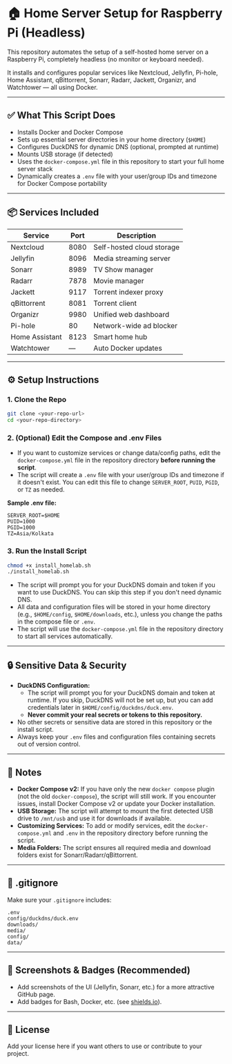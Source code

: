 # 🏠 Home Server Setup for Raspberry Pi (Headless)

This repository automates the setup of a self-hosted home server on a Raspberry Pi, completely headless (no monitor or keyboard needed).

It installs and configures popular services like Nextcloud, Jellyfin, Pi-hole, Home Assistant, qBittorrent, Sonarr, Radarr, Jackett, Organizr, and Watchtower — all using Docker.

---

## ✅ What This Script Does

- Installs Docker and Docker Compose
- Sets up essential server directories in your home directory (`$HOME`)
- Configures DuckDNS for dynamic DNS (optional, prompted at runtime)
- Mounts USB storage (if detected)
- Uses the `docker-compose.yml` file in this repository to start your full home server stack
- Dynamically creates a `.env` file with your user/group IDs and timezone for Docker Compose portability

---

## 📦 Services Included

| Service       | Port | Description                  |
|---------------|------|------------------------------|
| Nextcloud     | 8080 | Self-hosted cloud storage    |
| Jellyfin      | 8096 | Media streaming server       |
| Sonarr        | 8989 | TV Show manager              |
| Radarr        | 7878 | Movie manager                |
| Jackett       | 9117 | Torrent indexer proxy        |
| qBittorrent   | 8081 | Torrent client               |
| Organizr      | 9980 | Unified web dashboard        |
| Pi-hole       | 80   | Network-wide ad blocker      |
| Home Assistant| 8123 | Smart home hub               |
| Watchtower    | —    | Auto Docker updates          |

---

## ⚙️ Setup Instructions

### 1. Clone the Repo

```bash
git clone <your-repo-url>
cd <your-repo-directory>
```

### 2. (Optional) Edit the Compose and .env Files

- If you want to customize services or change data/config paths, edit the `docker-compose.yml` file in the repository directory **before running the script**.
- The script will create a `.env` file with your user/group IDs and timezone if it doesn't exist. You can edit this file to change `SERVER_ROOT`, `PUID`, `PGID`, or `TZ` as needed.

**Sample .env file:**
```
SERVER_ROOT=$HOME
PUID=1000
PGID=1000
TZ=Asia/Kolkata
```

### 3. Run the Install Script

```bash
chmod +x install_homelab.sh
./install_homelab.sh
```

- The script will prompt you for your DuckDNS domain and token if you want to use DuckDNS. You can skip this step if you don't need dynamic DNS.
- All data and configuration files will be stored in your home directory (e.g., `$HOME/config`, `$HOME/downloads`, etc.), unless you change the paths in the compose file or `.env`.
- The script will use the `docker-compose.yml` file in the repository directory to start all services automatically.

---

## 🔒 Sensitive Data & Security

- **DuckDNS Configuration:**
  - The script will prompt you for your DuckDNS domain and token at runtime. If you skip, DuckDNS will not be set up, but you can add credentials later in `$HOME/config/duckdns/duck.env`.
  - **Never commit your real secrets or tokens to this repository.**
- No other secrets or sensitive data are stored in this repository or the install script.
- Always keep your `.env` files and configuration files containing secrets out of version control.

---

## 📝 Notes

- **Docker Compose v2:** If you have only the new `docker compose` plugin (not the old `docker-compose`), the script will still work. If you encounter issues, install Docker Compose v2 or update your Docker installation.
- **USB Storage:** The script will attempt to mount the first detected USB drive to `/mnt/usb` and use it for downloads if available.
- **Customizing Services:** To add or modify services, edit the `docker-compose.yml` and `.env` in the repository directory before running the script.
- **Media Folders:** The script ensures all required media and download folders exist for Sonarr/Radarr/qBittorrent.

---

## 🚫 .gitignore

Make sure your `.gitignore` includes:
```
.env
config/duckdns/duck.env
downloads/
media/
config/
data/
```

---

## 📸 Screenshots & Badges (Recommended)

- Add screenshots of the UI (Jellyfin, Sonarr, etc.) for a more attractive GitHub page.
- Add badges for Bash, Docker, etc. (see [shields.io](https://shields.io/)).

---

## 📄 License

Add your license here if you want others to use or contribute to your project.

